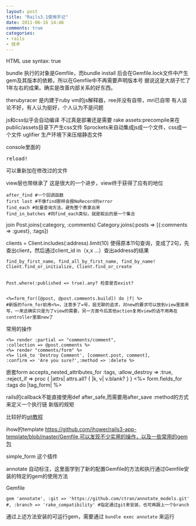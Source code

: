 ```yaml
---
layout: post
title: "Rails3.1使用手记"
date: 2011-06-16 14:48
comments: true
categories: 
- rails
- 技术
---
```


HTML use syntax: true

bundle 执行的对象是Gemfile，而bundle install 后会在Gemfile.lock文件中产生gem及其版本的依赖，所以在Gemfile中不再需要声明版本号
据说这是大胡子忙了1年左右的成果。确实是改善内部关系的好东西。

therubyracer 是内建于ruby vm的js解释器，ree并没有自带，mri已自带
有人谈论不好，有人认为挺好，个人认为不是问题

js和css似乎会自动编译
不过真是部署还是需要 rake assets:precompile来在public/assets目录下产生css文件
Sprockets来自动集成js成一个文件，css成一个文件
uglifier 生产环境下来压缩静态文件

console里面的 <pre>reload!</pre> 可以重新加在修改过的文件 

view层也带继承了
这是很大的一个进步，view终于获得了应有的地位

    after_find #一个回调函数
    first last #不像find那样会报NoRecord的error
    find_each #批量查询方法，避免整个表拿出来
    find_in_batches #同find_each类似，就是取出的是一个集合


join
    Post.joins(:category, :comments)
    Category.joins(:posts => [{:comments => :guest}, :tags])

clients = Client.includes(:address).limit(10)
  使得原本11句查询，变成了2句，先查出client，然后通过client_id in（x,x ...）查出address的结果

    find_by_first_name, find_all_by_first_name, find_by_name!
    Client.find_or_initialize, Client.find_or_create

    
    Post.where(:published => true).any? 检查是否exist?


    <%=form_for([@post, @post.comments.build]) do |f| %>
    #新版的form_for前用<%=，注意多了=号，挺无聊的追求，对new的要求可以放到view里面来写，一来这确实只是为了view的需要，另一方面今后其他action复用view的话不用再在controller里面new了


常用的操作

    <%= render :partial => "comments/comment",
    :collection => @post.comments %>
    <%= render "comments/form" %>
    <%= link_to 'Destroy Comment', [comment.post, comment],
    :confirm => 'Are you sure?',:method => :delete %>


嵌套form
    accepts_nested_attributes_for :tags, :allow_destroy => :true,
        :reject_if => proc { |attrs| attrs.all? { |k, v| v.blank? } }
    <%= form.fields_for :tags do |tag_form| %>


rails的callback不能直接使用def after_safe,而需要用after_save :method的方式来定义一个执行链
新版的规矩

比较好的[git教程](http://phoenixtoday.blogbus.com/logs/33458940.html)


ihow的template https://github.com/ihower/rails3-app-template/blob/master/Gemfile,可以发现不少实用的操作，以及一些常用的gem包

simple_form 这个插件

annotate 自动标注，这里面学到了新的配置Gemfile的方法和执行通过Gemfile安装的特定的gem的使用方法

Gemfile

    gem 'annotate', :git => 'https://github.com/ctran/annotate_models.git' #, :branch => 'rake_compatibility' #指定通过git来安装，也可再跟上一个branch
    

通过上述方法安装的可运行gem，需要通过    `bundle exec annotate`    来运行
